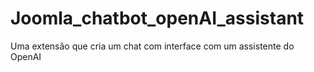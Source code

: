 # Joomla_chatbot_openAI_assistant
Uma extensão que cria um chat com interface com um assistente do OpenAI
